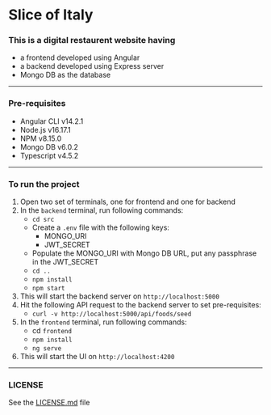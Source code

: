 # Slice of Italy

### This is a digital restaurent website having 
 - a frontend developed using Angular 
 - a backend developed using Express server 
 - Mongo DB as the database

***

### Pre-requisites

- Angular CLI v14.2.1
- Node.js v16.17.1
- NPM v8.15.0
- Mongo DB v6.0.2
- Typescript v4.5.2

***

### To run the project

1. Open two set of terminals, one for frontend and one for backend
2. In the `backend` terminal, run following commands:
    - `cd src`
    - Create a `.env` file with the following keys:
        - MONGO_URI
        - JWT_SECRET
    - Populate the MONGO_URI with Mongo DB URL, put any passphrase in the JWT_SECRET
    - `cd ..`
    - `npm install`
    - `npm start`
3. This will start the backend server on `http://localhost:5000`
4. Hit the following API request to the backend server to set pre-requisites:
    - `curl -v http://localhost:5000/api/foods/seed`
5. In the `frontend` terminal, run following commands:
    - cd `frontend`
    - `npm install`
    - `ng serve`
6. This will start the UI on `http://localhost:4200`

***

### LICENSE

See the [LICENSE.md](LICENSE.md) file